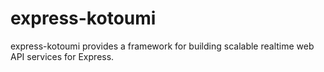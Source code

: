 # express-kotoumi

  express-kotoumi provides a framework for building scalable
  realtime web API services for Express.

